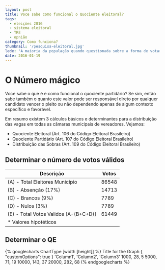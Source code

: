 ```yaml
---
layout: post
title: Voce sabe como funcional o Quociente eleitoral?
tags:
  - eleições 2016
  - sistema eleitoral
  - TRE
  - opnião
category: Como funciona?
thumbnail: '/pesquisa-eleitoral.jpg'
lede: 'A maioria da população quando questionada sobre a forma de votar, a resposta é : Eu não voto no partido eu voto na pessoa'
date: 2016-01-19
---
```


# O Número mágico #

Voce sabe o que é e como funcional o quociente partidário? Se sim, então sabe também o quanto este valor pode ser responsável direto por qualquer candidato vencer o pleito ou não dependendo apenas de algum contexto específico e favorável.


Em resumo existem 3 cálculos básicos e determinantes para a distribuição das vagas em todas as câmaras municipais de vereadores. Vejamos:

- Quociente Eleitoral (Art. 106 do Código Eleitoral Brasileiro)
- Quociente Partidário (Art. 107 do Código Eleitoral Brasileiro)
- Distribuição das Sobras (Art. 109 do Código Eleitoral Brasileiro)


## Determinar o número de votos válidos ##

| Descrição | Votos |
|---------------------------------------|-------|
| (A) - Total Eleitores Município | 86548 |
| (B) - Absenção (17%) | 14713 |
| (C) - Brancos (9%) | 7789 |
| (D) - Nulos (3%) | 7789 |
| (E) - Total Votos Validos [A-(B+C+D)] | 61449 |
| * Valores hipotéticos |  |

## Determinar o QE ##



{% googlecharts ChartType [width [height]] %}
  Title for the Graph
  { "customOptions": true }
  'Column1', 'Column2', 'Column3'
  1000, 28, 5
  5000, 71, 19
  10000, 143, 37
  20000, 282, 68
{% endgooglecharts %}
